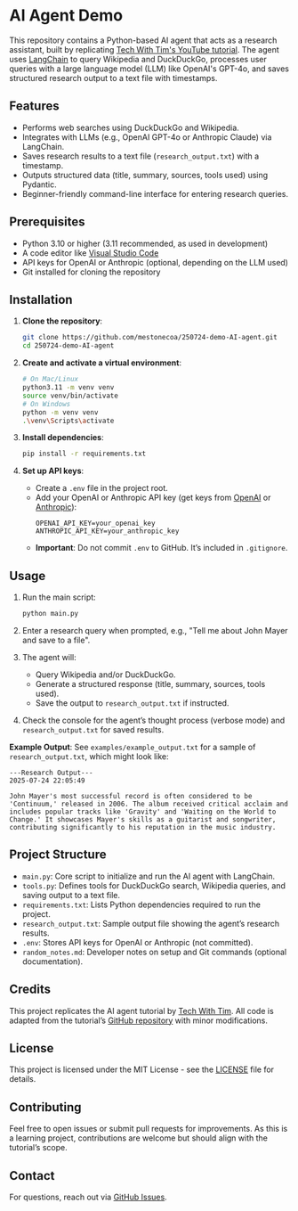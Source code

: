 # AI Agent Demo

This repository contains a Python-based AI agent that acts as a research assistant, built by replicating [Tech With Tim's YouTube tutorial](https://www.youtube.com/watch?v=bTMPwUgLZf0). The agent uses [LangChain](https://www.langchain.com/) to query Wikipedia and DuckDuckGo, processes user queries with a large language model (LLM) like OpenAI's GPT-4o, and saves structured research output to a text file with timestamps.

## Features
- Performs web searches using DuckDuckGo and Wikipedia.
- Integrates with LLMs (e.g., OpenAI GPT-4o or Anthropic Claude) via LangChain.
- Saves research results to a text file (`research_output.txt`) with a timestamp.
- Outputs structured data (title, summary, sources, tools used) using Pydantic.
- Beginner-friendly command-line interface for entering research queries.

## Prerequisites
- Python 3.10 or higher (3.11 recommended, as used in development)
- A code editor like [Visual Studio Code](https://code.visualstudio.com/)
- API keys for OpenAI or Anthropic (optional, depending on the LLM used)
- Git installed for cloning the repository

## Installation
1. **Clone the repository**:
   ```bash
   git clone https://github.com/mestonecoa/250724-demo-AI-agent.git
   cd 250724-demo-AI-agent
   ```

2. **Create and activate a virtual environment**:
   ```bash
   # On Mac/Linux
   python3.11 -m venv venv
   source venv/bin/activate
   # On Windows
   python -m venv venv
   .\venv\Scripts\activate
   ```

3. **Install dependencies**:
   ```bash
   pip install -r requirements.txt
   ```

4. **Set up API keys**:
   - Create a `.env` file in the project root.
   - Add your OpenAI or Anthropic API key (get keys from [OpenAI](https://platform.openai.com/api-keys) or [Anthropic](https://console.anthropic.com/settings/keys)):
     ```env
     OPENAI_API_KEY=your_openai_key
     ANTHROPIC_API_KEY=your_anthropic_key
     ```
   - **Important**: Do not commit `.env` to GitHub. It’s included in `.gitignore`.

## Usage
1. Run the main script:
   ```bash
   python main.py
   ```

2. Enter a research query when prompted, e.g., "Tell me about John Mayer and save to a file".
3. The agent will:
   - Query Wikipedia and/or DuckDuckGo.
   - Generate a structured response (title, summary, sources, tools used).
   - Save the output to `research_output.txt` if instructed.
4. Check the console for the agent’s thought process (verbose mode) and `research_output.txt` for saved results.

**Example Output**:
See `examples/example_output.txt` for a sample of `research_output.txt`, which might look like:
```
---Research Output---
2025-07-24 22:05:49

John Mayer's most successful record is often considered to be 'Continuum,' released in 2006. The album received critical acclaim and includes popular tracks like 'Gravity' and 'Waiting on the World to Change.' It showcases Mayer's skills as a guitarist and songwriter, contributing significantly to his reputation in the music industry.
```

## Project Structure
- `main.py`: Core script to initialize and run the AI agent with LangChain.
- `tools.py`: Defines tools for DuckDuckGo search, Wikipedia queries, and saving output to a text file.
- `requirements.txt`: Lists Python dependencies required to run the project.
- `research_output.txt`: Sample output file showing the agent’s research results.
- `.env`: Stores API keys for OpenAI or Anthropic (not committed).
- `random_notes.md`: Developer notes on setup and Git commands (optional documentation).

## Credits
This project replicates the AI agent tutorial by [Tech With Tim](https://www.youtube.com/watch?v=bTMPwUgLZf0). All code is adapted from the tutorial’s [GitHub repository](https://github.com/techwithtim/PythonAIAgentFromScratch) with minor modifications.

## License
This project is licensed under the MIT License - see the [LICENSE](LICENSE) file for details.

## Contributing
Feel free to open issues or submit pull requests for improvements. As this is a learning project, contributions are welcome but should align with the tutorial’s scope.

## Contact
For questions, reach out via [GitHub Issues](https://github.com/mestonecoa/250724-demo-AI-agent/issues).